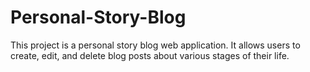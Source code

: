 # Personal-Story-Blog
This project is a personal story blog web application. It allows users to create, edit, and delete blog posts about various stages of their life.
